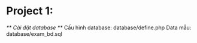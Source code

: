 # Project 1:
_** Cài đặt database **_
Cấu hình database: database/define.php
Data mẫu: database/exam_bd.sql


